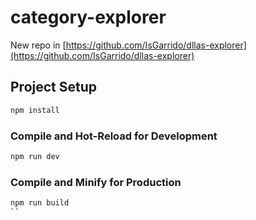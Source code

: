 # category-explorer

New repo in [https://github.com/IsGarrido/dllas-explorer](https://github.com/IsGarrido/dllas-explorer)

## Project Setup

```sh
npm install
```

### Compile and Hot-Reload for Development

```sh
npm run dev
```

### Compile and Minify for Production

```sh
npm run build
``
